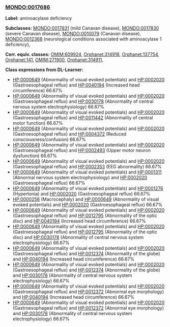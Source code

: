 
### [MONDO:0017686](http://purl.obolibrary.org/obo/MONDO_0017686)
**Label:** aminoacylase deficiency

**Subclasses:** [MONDO:0017831](http://purl.obolibrary.org/obo/MONDO_0017831) (mild Canavan disease), [MONDO:0017830](http://purl.obolibrary.org/obo/MONDO_0017830) (severe Canavan disease), [MONDO:0010079](http://purl.obolibrary.org/obo/MONDO_0010079) (Canavan disease), [MONDO:0012368](http://purl.obolibrary.org/obo/MONDO_0012368) (neurological conditions associated with aminoacylase 1 deficiency), 

**Corr. equiv. classes:** [OMIM:609924](http://purl.obolibrary.org/obo/OMIM_609924), [Orphanet:314918](http://www.orpha.net/ORDO/Orphanet_314918), [Orphanet:137754](http://www.orpha.net/ORDO/Orphanet_137754), [Orphanet:141](http://www.orpha.net/ORDO/Orphanet_141), [OMIM:271900](http://purl.obolibrary.org/obo/OMIM_271900), [Orphanet:314911](http://www.orpha.net/ORDO/Orphanet_314911), 

**Class expressions from DL-Learner:**

- [HP:0000649](http://purl.obolibrary.org/obo/HP_0000649) (Abnormality of visual evoked potentials) and [HP:0002020](http://purl.obolibrary.org/obo/HP_0002020) (Gastroesophageal reflux) and [HP:0040194](http://purl.obolibrary.org/obo/HP_0040194) (Increased head circumference) 66.67%
- [HP:0000649](http://purl.obolibrary.org/obo/HP_0000649) (Abnormality of visual evoked potentials) and [HP:0002020](http://purl.obolibrary.org/obo/HP_0002020) (Gastroesophageal reflux) and [HP:0030178](http://purl.obolibrary.org/obo/HP_0030178) (Abnormality of central nervous system electrophysiology) 66.67%
- [HP:0000649](http://purl.obolibrary.org/obo/HP_0000649) (Abnormality of visual evoked potentials) and [HP:0002020](http://purl.obolibrary.org/obo/HP_0002020) (Gastroesophageal reflux) and [HP:0011442](http://purl.obolibrary.org/obo/HP_0011442) (Abnormality of central motor function) 66.67%
- [HP:0000649](http://purl.obolibrary.org/obo/HP_0000649) (Abnormality of visual evoked potentials) and [HP:0002020](http://purl.obolibrary.org/obo/HP_0002020) (Gastroesophageal reflux) and [HP:0004372](http://purl.obolibrary.org/obo/HP_0004372) (Reduced consciousness/confusion) 66.67%
- [HP:0000649](http://purl.obolibrary.org/obo/HP_0000649) (Abnormality of visual evoked potentials) and [HP:0002020](http://purl.obolibrary.org/obo/HP_0002020) (Gastroesophageal reflux) and [HP:0002493](http://purl.obolibrary.org/obo/HP_0002493) (Upper motor neuron dysfunction) 66.67%
- [HP:0000649](http://purl.obolibrary.org/obo/HP_0000649) (Abnormality of visual evoked potentials) and [HP:0002020](http://purl.obolibrary.org/obo/HP_0002020) (Gastroesophageal reflux) and [HP:0002353](http://purl.obolibrary.org/obo/HP_0002353) (EEG abnormality) 66.67%
- [HP:0000649](http://purl.obolibrary.org/obo/HP_0000649) (Abnormality of visual evoked potentials) and [HP:0001311](http://purl.obolibrary.org/obo/HP_0001311) (Abnormal nervous system electrophysiology) and [HP:0002020](http://purl.obolibrary.org/obo/HP_0002020) (Gastroesophageal reflux) 66.67%
- [HP:0000649](http://purl.obolibrary.org/obo/HP_0000649) (Abnormality of visual evoked potentials) and [HP:0001276](http://purl.obolibrary.org/obo/HP_0001276) (Hypertonia) and [HP:0002020](http://purl.obolibrary.org/obo/HP_0002020) (Gastroesophageal reflux) 66.67%
- [HP:0000256](http://purl.obolibrary.org/obo/HP_0000256) (Macrocephaly) and [HP:0000649](http://purl.obolibrary.org/obo/HP_0000649) (Abnormality of visual evoked potentials) and [HP:0002020](http://purl.obolibrary.org/obo/HP_0002020) (Gastroesophageal reflux) 66.67%
- [HP:0000649](http://purl.obolibrary.org/obo/HP_0000649) (Abnormality of visual evoked potentials) and [HP:0002020](http://purl.obolibrary.org/obo/HP_0002020) (Gastroesophageal reflux) and [HP:0012795](http://purl.obolibrary.org/obo/HP_0012795) (Abnormality of the optic disc) and [HP:0040194](http://purl.obolibrary.org/obo/HP_0040194) (Increased head circumference) 66.67%
- [HP:0000649](http://purl.obolibrary.org/obo/HP_0000649) (Abnormality of visual evoked potentials) and [HP:0002020](http://purl.obolibrary.org/obo/HP_0002020) (Gastroesophageal reflux) and [HP:0012795](http://purl.obolibrary.org/obo/HP_0012795) (Abnormality of the optic disc) and [HP:0030178](http://purl.obolibrary.org/obo/HP_0030178) (Abnormality of central nervous system electrophysiology) 66.67%
- [HP:0000649](http://purl.obolibrary.org/obo/HP_0000649) (Abnormality of visual evoked potentials) and [HP:0002020](http://purl.obolibrary.org/obo/HP_0002020) (Gastroesophageal reflux) and [HP:0012374](http://purl.obolibrary.org/obo/HP_0012374) (Abnormality of the globe) and [HP:0040194](http://purl.obolibrary.org/obo/HP_0040194) (Increased head circumference) 66.67%
- [HP:0000649](http://purl.obolibrary.org/obo/HP_0000649) (Abnormality of visual evoked potentials) and [HP:0002020](http://purl.obolibrary.org/obo/HP_0002020) (Gastroesophageal reflux) and [HP:0012374](http://purl.obolibrary.org/obo/HP_0012374) (Abnormality of the globe) and [HP:0030178](http://purl.obolibrary.org/obo/HP_0030178) (Abnormality of central nervous system electrophysiology) 66.67%
- [HP:0000649](http://purl.obolibrary.org/obo/HP_0000649) (Abnormality of visual evoked potentials) and [HP:0002020](http://purl.obolibrary.org/obo/HP_0002020) (Gastroesophageal reflux) and [HP:0012372](http://purl.obolibrary.org/obo/HP_0012372) (Abnormal eye morphology) and [HP:0040194](http://purl.obolibrary.org/obo/HP_0040194) (Increased head circumference) 66.67%
- [HP:0000649](http://purl.obolibrary.org/obo/HP_0000649) (Abnormality of visual evoked potentials) and [HP:0002020](http://purl.obolibrary.org/obo/HP_0002020) (Gastroesophageal reflux) and [HP:0012372](http://purl.obolibrary.org/obo/HP_0012372) (Abnormal eye morphology) and [HP:0030178](http://purl.obolibrary.org/obo/HP_0030178) (Abnormality of central nervous system electrophysiology) 66.67%


